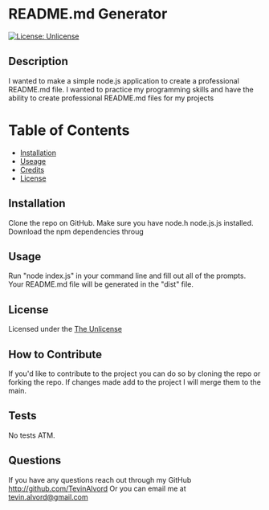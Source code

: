 # README.md Generator

[![License: Unlicense](https://img.shields.io/badge/license-Unlicense-blue.svg)](http://unlicense.org/)

## Description

I wanted to make a simple node.js application to create a professional README.md file. I wanted to practice my programming skills and have the ability to create professional README.md files for my projects

# Table of Contents

- [Installation](#installation)
- [Useage](#Useage)
- [Credits](#Credits)
- [License](#License)

## Installation

Clone the repo on GitHub. Make sure you have node.h node.js.js installed. Download the npm dependencies throug

## Usage

Run "node index.js" in your command line and fill out all of the prompts. Your README.md file will be generated in the "dist" file.

## License

Licensed under the [The Unlicense](https://choosealicense.com/licenses/unlicense/)

## How to Contribute

If you'd like to contribute to the project you can do so by cloning the repo or forking the repo. If changes made add to the project I will merge them to the main.

## Tests

No tests ATM.

## Questions

If you have any questions reach out through my GitHub http://github.com/TevinAlvord
Or you can email me at tevin.alvord@gmail.com
